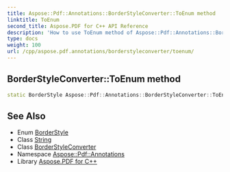 ```yaml
---
title: Aspose::Pdf::Annotations::BorderStyleConverter::ToEnum method
linktitle: ToEnum
second_title: Aspose.PDF for C++ API Reference
description: 'How to use ToEnum method of Aspose::Pdf::Annotations::BorderStyleConverter class in C++.'
type: docs
weight: 100
url: /cpp/aspose.pdf.annotations/borderstyleconverter/toenum/
---
```

## BorderStyleConverter::ToEnum method




```cpp
static BorderStyle Aspose::Pdf::Annotations::BorderStyleConverter::ToEnum(System::String value)
```

## See Also

* Enum [BorderStyle](../../borderstyle/)
* Class [String](../../../system/string/)
* Class [BorderStyleConverter](../)
* Namespace [Aspose::Pdf::Annotations](../../)
* Library [Aspose.PDF for C++](../../../)
